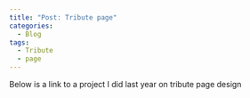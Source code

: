 ```yaml
---
title: "Post: Tribute page"
categories:
  - Blog
tags:
  - Tribute
  - page
---
```

Below is a link to a project I did last year on tribute page design
<a href="https://github.com/TrixieNduts/Tribute_page)"></a>

